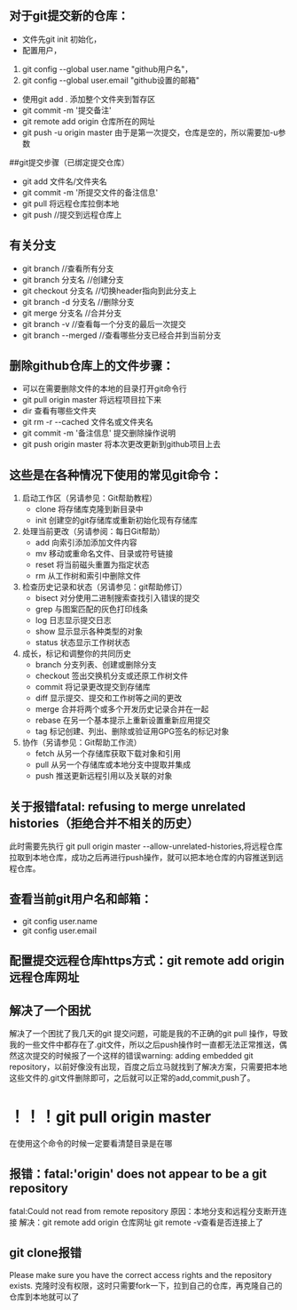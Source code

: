 ## 对于git提交新的仓库：
- 文件先git init 初始化，
- 配置用户，
1. git config --global user.name "github用户名"，
2. git config --global user.email "github设置的邮箱"
- 使用git add . 添加整个文件夹到暂存区
- git commit -m '提交备注' 
- git  remote add origin 仓库所在的网址
- git push -u origin master 由于是第一次提交，仓库是空的，所以需要加-u参数

##git提交步骤（已绑定提交仓库）
- git add 文件名/文件夹名
- git commit -m '所提交文件的备注信息'
- git pull	将远程仓库拉倒本地
- git push  //提交到远程仓库上

## 有关分支
- git branch     //查看所有分支
- git branch 分支名    //创建分支
- git checkout 分支名     //切换header指向到此分支上
- git branch -d 分支名         //删除分支
- git merge 分支名          //合并分支
- git branch -v    //查看每一个分支的最后一次提交
- git branch --merged     //查看哪些分支已经合并到当前分支


## 删除github仓库上的文件步骤：
- 可以在需要删除文件的本地的目录打开git命令行
- git pull origin master  将远程项目拉下来
- dir 查看有哪些文件夹
- git rm -r --cached 文件名或文件夹名
- git commit -m '备注信息'    提交删除操作说明
- git push origin master  将本次更改更新到github项目上去

## 这些是在各种情况下使用的常见git命令：
1. 启动工作区（另请参见：Git帮助教程）
	- clone  将存储库克隆到新目录中
	- init     创建空的git存储库或重新初始化现有存储库
2. 处理当前更改（另请参阅：每日Git帮助）
	- add 	向索引添加添加文件内容
	- mv	移动或重命名文件、目录或符号链接
	- reset	将当前磁头重置为指定状态
	- rm	从工作树和索引中删除文件
3. 检查历史记录和状态（另请参见：git帮助修订）
	- bisect	对分使用二进制搜索查找引入错误的提交
	- grep	与图案匹配的灰色打印线条
	- log	日志显示提交日志
	- show	显示显示各种类型的对象
	- status	状态显示工作树状态
4. 成长，标记和调整你的共同历史
	- branch	分支列表、创建或删除分支
	- checkout	签出交换机分支或还原工作树文件
	- commit	将记录更改提交到存储库
	- diff	显示提交、提交和工作树等之间的更改
	- merge	合并将两个或多个开发历史记录合并在一起
	- rebase	在另一个基本提示上重新设置重新应用提交
	- tag	标记创建、列出、删除或验证用GPG签名的标记对象
5. 协作（另请参见：Git帮助工作流）
	- fetch	从另一个存储库获取下载对象和引用
	- pull	从另一个存储库或本地分支中提取并集成
	- push	推送更新远程引用以及关联的对象

## 关于报错fatal: refusing to merge unrelated histories（拒绝合并不相关的历史）
此时需要先执行 git pull origin master --allow-unrelated-histories,将远程仓库拉取到本地仓库，成功之后再进行push操作，就可以把本地仓库的内容推送到远程仓库。

## 查看当前git用户名和邮箱：
- git config user.name
- git config user.email

## 配置提交远程仓库https方式：git remote add origin 远程仓库网址

## 解决了一个困扰
解决了一个困扰了我几天的git 提交问题，可能是我的不正确的git pull 操作，导致我的一些文件中都存在了.git文件，所以之后push操作时一直都无法正常推送，偶然这次提交的时候报了一个这样的错误warning: adding embedded git repository，以前好像没有出现，百度之后立马就找到了解决方案，只需要把本地这些文件的.git文件删除即可，之后就可以正常的add,commit,push了。

# ！！！git pull origin master
在使用这个命令的时候一定要看清楚目录是在哪

## 报错：fatal:'origin' does not appear to be a git repository
fatal:Could not read from remote repository
原因：本地分支和远程分支断开连接
解决：git remote add origin 仓库网址
git remote -v查看是否连接上了

## git clone报错
Please make sure you have the correct access rights	and the repository exists.
克隆时没有权限，这时只需要fork一下，拉到自己的仓库，再克隆自己的仓库到本地就可以了


